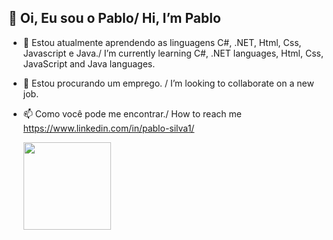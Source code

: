 ## 👋 Oi, Eu sou o Pablo/ Hi, I’m Pablo 

- 🌱 Estou atualmente aprendendo as linguagens C#, .NET, Html, Css, Javascript e Java./ I’m currently learning C#, .NET languages, Html, Css, JavaScript and Java languages.
- 💞️ Estou procurando um emprego. / I’m looking to collaborate on a new job.
- 📫 Como você pode me encontrar./ How to reach me https://www.linkedin.com/in/pablo-silva1/
  
  <img height="140em" src="https://github-readme-stats.vercel.app/api/top-langs/?username=xPabloxz&layout=compact&langs_count=7&theme=dracula"/>
